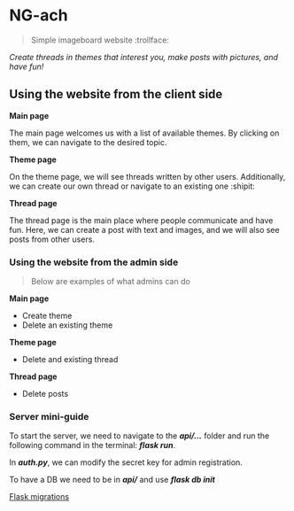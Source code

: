 # NG-ach
> Simple imageboard website :trollface:


*Create threads in themes that interest you, make posts with pictures, and have fun!*


## Using the website from the client side

**Main page**

The main page welcomes us with a list of available themes. By clicking on them, we can navigate to the desired topic.

**Theme page**

On the theme page, we will see threads written by other users. Additionally, we can create our own thread or navigate to an existing one :shipit:

**Thread page**

The thread page is the main place where people communicate and have fun. Here, we can create a post with text and images, and we will also see posts from other users.


### Using the website from the admin side
>Below are examples of what admins can do

**Main page**

+ Create theme
+ Delete an existing theme

**Theme page**

+ Delete and existing thread

**Thread page**

+ Delete posts

### Server mini-guide

To start the server, we need to navigate to the ***api/...*** folder and run the following command in the terminal: ***flask run***.

In ***auth.py***, we can modify the secret key for admin registration.

To have a DB we need to be in ***api/*** and use ***flask db init***

[Flask migrations](https://flask-migrate.readthedocs.io/en/latest/)

